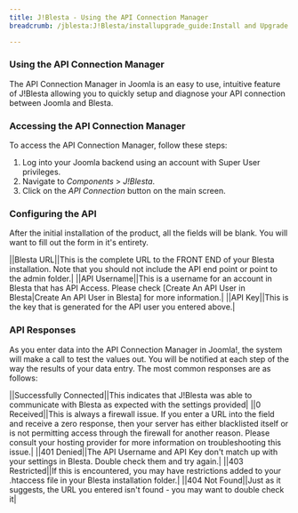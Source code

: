 ```yaml
---
title: J!Blesta - Using the API Connection Manager
breadcrumb: /jblesta:J!Blesta/installupgrade_guide:Install and Upgrade Guide/apimanager:Using the API Connection Manager/

---
```


### Using the API Connection Manager

The API Connection Manager in Joomla is an easy to use, intuitive feature of J!Blesta allowing you to quickly setup and diagnose your API connection between Joomla and Blesta.

### Accessing the API Connection Manager

To access the API Connection Manager, follow these steps:

1. Log into your Joomla backend using an account with Super User privileges.
2. Navigate to _Components_ > _J!Blesta_.
3. Click on the _API Connection_ button on the main screen.

### Configuring the API

After the initial installation of the product, all the fields will be blank.  You will want to fill out the form in it's entirety.

||Blesta URL||This is the complete URL to the FRONT END of your Blesta installation.  Note that you should not include the API end point or point to the admin folder.|
||API Username||This is a username for an account in Blesta that has API Access.  Please check [Create An API User in Blesta|Create An API User in Blesta] for more information.|
||API Key||This is the key that is generated for the API user you entered above.|

### API Responses

As you enter data into the API Connection Manager in Joomla!, the system will make a call to test the values out.  You will be notified at each step of the way the results of your data entry.  The most common responses are as follows:

||Successfully Connected||This indicates that J!Blesta was able to communicate with Blesta as expected with the settings provided|
||0 Received||This is always a firewall issue.  If you enter a URL into the field and receive a zero response, then your server has either blacklisted itself or is not permitting access through the firewall for another reason.  Please consult your hosting provider for more information on troubleshooting this issue.|
||401 Denied||The API Username and API Key don't match up with your settings in Blesta.  Double check them and try again.|
||403 Restricted||If this is encountered, you may have restrictions added to your .htaccess file in your Blesta installation folder.|
||404 Not Found||Just as it suggests, the URL you entered isn't found - you may want to double check it|
